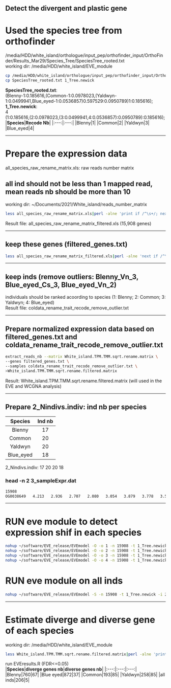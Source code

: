 Detect the divergent and plastic gene
-------------------------------------
# Used the species tree from orthofinder
/media/HDD/white_island/orthologue/input_pep/orthofinder_input/OrthoFinder/Results_Mar29/Species_Tree/SpeciesTree_rooted.txt  
working dir: /media/HDD/white_island/EVE_module  
```bash
cp /media/HDD/white_island/orthologue/input_pep/orthofinder_input/OrthoFinder/Results_Mar29/Species_Tree/SpeciesTree_rooted.txt ./
cp SpeciesTree_rooted.txt 1_Tree.newick
```
**SpeciesTree_rooted.txt**:   
(Blenny-1:0.185616,(Common-1:0.0978023,(Yaldwyn-1:0.0499941,Blue_eyed-1:0.0536857)0.597529:0.0950789)1:0.185616);    
**1_Tree.newick**:    
4    
(1:0.185616,(2:0.0978023,(3:0.0499941,4:0.0536857):0.0950789):0.185616);
|**Species**|**Recode Nb**|
|:---:|:---:|
|Blenny|1|
|Common|2|
|Yaldwyn|3|
|Blue_eyed|4|
***
# Prepare the expression data
all_species_raw_rename_matrix.xls: raw reads number matrix  
## all ind should not be less than 1 mapped read, mean reads nb should be more than 10
working dir: ~/Documents/2021/White_island/reads_number_matrix  
```bash
less all_species_raw_rename_matrix.xls|perl -alne 'print if /^\s+/; next if  /^\s+/;my $sum;for (my $i=1;$i < @F; $i++){if ($F[$i]==0){$sum=0;last};$sum+=$F[$i]};$mean=$sum/(@F-1);print "$_" unless $mean<=10' > all_species_raw_rename_matrix_filtered.xls
```
Result file: all_species_raw_rename_matrix_filtered.xls (15,908 genes) 
***
## keep these genes (filtered_genes.txt)
```bash
less all_species_raw_rename_matrix_filtered.xls|perl -alne 'next if /^\s+/;print $F[0]' >filtered_genes.txt
```
***
## keep inds (remove outliers: Blenny_Vn_3, Blue_eyed_Cs_3, Blue_eyed_Vn_2)
individuals should be ranked acoording to species
(1: Blenny; 2: Common; 3: Yaldwyn; 4: Blue_eyed)  
Result file: coldata_rename_trait_recode_remove_outlier.txt  
***
## Prepare normalized expression data based on filtered_genes.txt and coldata_rename_trait_recode_remove_outlier.txt  
```bash
extract_reads_nb --matrix White_island.TPM.TMM.sqrt.rename.matrix \
--genes filtered_genes.txt \
--samples coldata_rename_trait_recode_remove_outlier.txt \
>White_island.TPM.TMM.sqrt.rename.filtered.matrix
```
Result: White_island.TPM.TMM.sqrt.rename.filtered.matrix (will used in the EVE and WCGNA analysis)  
***
## Prepare 2_Nindivs.indiv: ind nb per species  
|**Species**|**Ind nb**|
|:---:|:---:|
|Blenny|17|
|Common|20|
|Yaldwyn|20|
|Blue_eyed|18|
2_Nindivs.indiv: 17 20 20 18  
### head -n 2 3_sampleExpr.dat
```bash
15908
OG0038649	4.213	2.936	2.707	2.080	3.054	3.879	3.778	3.501	3.315
```
***
# RUN eve module to detect expression shif in each species
```bash
nohup ~/software/EVE_release/EVEmodel -O -o 1 -n 15908 -t 1_Tree.newick -i 2_Nindivs.indiv -d 3_sampleExpr.dat -f _Blenny -v 50 > Blenny_eve.process.txt 2>&1 & 
nohup ~/software/EVE_release/EVEmodel -O -o 2 -n 15908 -t 1_Tree.newick -i 2_Nindivs.indiv -d 3_sampleExpr.dat -f _Common -v 50 > Common_eve.process.txt 2>&1 &
nohup ~/software/EVE_release/EVEmodel -O -o 3 -n 15908 -t 1_Tree.newick -i 2_Nindivs.indiv -d 3_sampleExpr.dat -f _Yaldwyn -v 50 > Yaldwyn_eve.process.txt 2>&1 &
nohup ~/software/EVE_release/EVEmodel -O -o 4 -n 15908 -t 1_Tree.newick -i 2_Nindivs.indiv -d 3_sampleExpr.dat -f _Blue_eyed -v 50 > Blue_eve.process.txt 2>&1 &
```
# RUN eve module on all inds
```bash
nohup ~/software/EVE_release/EVEmodel -S -n 15908 -t 1_Tree.newick -i 2_Nindivs.indiv -d 3_sampleExpr.dat -f _EVE -v 50 > EVE.process.txt 2>&1 &
```
***
# Estimate diverge and diverse gene of each species
working dir: /media/HDD/white_island/EVE_module     
```bash
less White_island.TPM.TMM.sqrt.rename.filtered.matrix|perl -alne 'print $F[0] if /^OG/' >allgenes_names.txt
```
run EVEresults.R (FDR<=0.05)    
|**Species**|**diverge genes nb**|**diverse genes nb**|
|:---:|:---:|:---:|
|Blenny|760|67|
|Blue eyed|872|37|
|Common|193|85|
|Yaldwyn|258|85|
|all inds|206|5|
